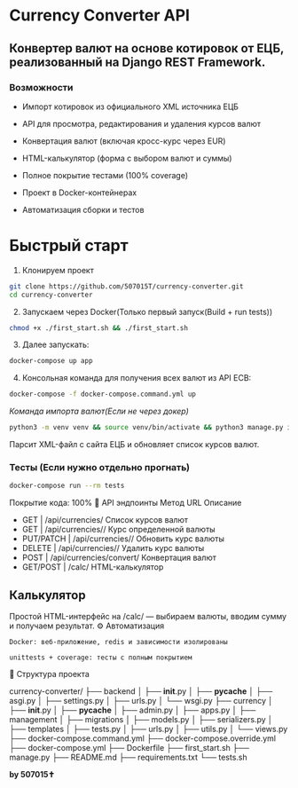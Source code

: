 # **Currency Converter API**

## Конвертер валют на основе котировок от ЕЦБ, реализованный на Django REST Framework.
### Возможности

 - Импорт котировок из официального XML источника ЕЦБ

 - API для просмотра, редактирования и удаления курсов валют

 - Конвертация валют (включая кросс-курс через EUR)

 - HTML-калькулятор (форма с выбором валют и суммы)

 - Полное покрытие тестами (100% coverage)

 - Проект в Docker-контейнерах

 - Автоматизация сборки и тестов

# Быстрый старт
1. Клонируем проект

```bash
git clone https://github.com/507015T/currency-converter.git 
cd currency-converter
```

2. Запускаем через Docker(Только первый запуск(Build + run tests))

```bash
chmod +x ./first_start.sh && ./first_start.sh
```
3. Далее запускать:

```bash
docker-compose up app
```
4. Консольная команда для получения всех валют из API ECB:
```bash
docker-compose -f docker-compose.command.yml up
```
*Команда импорта валют(Если не через докер)*
```bash
python3 -m venv venv && source venv/bin/activate && python3 manage.py import_exchange_rates
```
Парсит XML-файл с сайта ЕЦБ и обновляет список курсов валют.

### Тесты (Если нужно отдельно прогнать)
```bash
docker-compose run --rm tests
```


Покрытие кода: 100%
📡 API эндпоинты
Метод	URL	Описание
- GET	    | /api/currencies/	Список курсов валют
- GET	    | /api/currencies/<currency>/	Курс определенной валюты
- PUT/PATCH | /api/currencies/<currency>/	Обновить курс валюты
- DELETE	| /api/currencies/<currency>/	Удалить курс валюты
- POST	    | /api/currencies/convert/  Конвертация валют
- GET/POST	| /calc/    HTML-калькулятор




## Калькулятор
Простой HTML-интерфейс на /calc/ — выбираем валюты, вводим сумму и получаем результат.
⚙️ Автоматизация

    Docker: веб-приложение, redis и зависимости изолированы

    unittests + coverage: тесты с полным покрытием


📂 Структура проекта

currency-converter/
├── backend
│   ├── __init__.py
│   ├── __pycache__
│   ├── asgi.py
│   ├── settings.py
│   ├── urls.py
│   └── wsgi.py
├── currency
│   ├── __init__.py
│   ├── __pycache__
│   ├── admin.py
│   ├── apps.py
│   ├── management
│   ├── migrations
│   ├── models.py
│   ├── serializers.py
│   ├── templates
│   ├── tests.py
│   ├── urls.py
│   ├── utils.py
│   └── views.py
├── docker-compose.command.yml
├── docker-compose.override.yml
├── docker-compose.yml
├── Dockerfile
├── first_start.sh
├── manage.py
├── README.md
├── requirements.txt
└── tests.sh


**by 507015✝**
